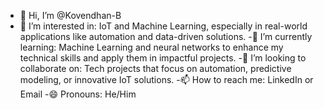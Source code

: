 - 👋 Hi, I’m @Kovendhan-B
- 👀 I’m interested in: IoT and Machine Learning, especially in real-world applications like automation and data-driven solutions.
-🌱 I’m currently learning: Machine Learning and neural networks to enhance my technical skills and apply them in impactful projects.
-💞️ I’m looking to collaborate on: Tech projects that focus on automation, predictive modeling, or innovative IoT solutions.
-📫 How to reach me: LinkedIn or Email
-😄 Pronouns: He/Him

<!---
Kovendhan-B/Kovendhan-B is a ✨ special ✨ repository because its `README.md` (this file) appears on your GitHub profile.
You can click the Preview link to take a look at your changes.
--->
